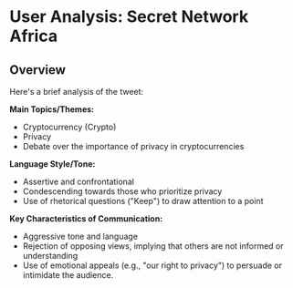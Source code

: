 # User Analysis: Secret Network Africa

## Overview

Here's a brief analysis of the tweet:

**Main Topics/Themes:**

* Cryptocurrency (Crypto)
* Privacy
* Debate over the importance of privacy in cryptocurrencies

**Language Style/Tone:**

* Assertive and confrontational
* Condescending towards those who prioritize privacy
* Use of rhetorical questions ("Keep") to draw attention to a point

**Key Characteristics of Communication:**

* Aggressive tone and language
* Rejection of opposing views, implying that others are not informed or understanding
* Use of emotional appeals (e.g., "our right to privacy") to persuade or intimidate the audience.